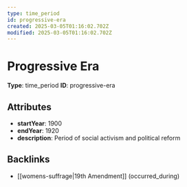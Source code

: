 ```yaml
---
type: time_period
id: progressive-era
created: 2025-03-05T01:16:02.702Z
modified: 2025-03-05T01:16:02.702Z
---
```


# Progressive Era

**Type**: time_period
**ID**: progressive-era

## Attributes

- **startYear**: 1900
- **endYear**: 1920
- **description**: Period of social activism and political reform

## Backlinks

- [[womens-suffrage|19th Amendment]] (occurred_during)

